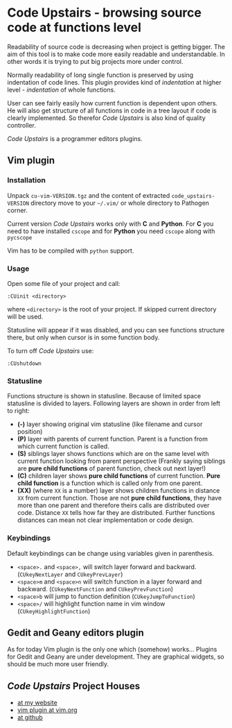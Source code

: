 # Code Upstairs - browsing source code at functions level #

Readability of source code is decreasing when project is getting bigger. The
aim of this tool is to make code more easily readable and understandable.
In other words it is trying to put big projects more under control.

Normally readability of long single function is preserved by using indentation of
code lines. This plugin provides kind of *indentation* at higher level -
*indentation* of whole functions. 

User can see fairly easily how current function is dependent upon others. He
will also get structure of all functions in code in a tree layout if code is clearly
implemented. So therefor _Code Upstairs_ is also kind of quality controller.

_Code Upstairs_ is a programmer editors plugins. 

## Vim plugin ##

### Installation ###
Unpack `cu-vim-VERSION.tgz` and the content of extracted `code_upstairs-VERSION` directory move
to your `~/.vim/` or whole directory to Pathogen corner. 

Current version _Code Upstairs_ works only with **C** and **Python**. 
For **C** you need to have installed `cscope` and
for **Python** you need `cscope` along with `pycscope` 

Vim has to be compiled with `python` support. 

### Usage ###
Open some file of your project and call:

    :CUinit <directory> 

where `<directory>` is the root of your project. 
If skipped current directory will be used.

Statusline will appear if it was disabled, and you can see 
functions structure there,
but only when cursor is in some function body.

To turn off _Code Upstairs_ use:

    :CUshutdown

### Statusline ###
Functions structure is shown in statusline.
Because of limited space statusline is divided to layers. 
Following layers are shown in order from left to right:

+ __(-)__ layer showing original vim statusline (like filename and cursor position)
+ __(P)__ layer with parents of current function. Parent is a function from
    which current function is called.
+ __(S)__ siblings layer shows functions which are on the same level with
   current function looking from parent perspective (Frankly saying siblings are
   __pure child functions__ of parent function, check out next layer!)
+ __(C)__ children layer shows __pure child functions__ of current function.
   __Pure child function__ is a function which is called only from one parent. 
+ __(XX)__ (where `XX` is a number) layer shows children functions in distance
   `XX` from current function. Those are not __pure child
   functions__, they have more than one parent and therefore theirs calls are
   distributed over code. Distance `XX` tells how far they are distributed.
   Further functions distances can mean not clear implementation or code design.

### Keybindings ###
Default keybindings can be change using variables given in parenthesis. 

+ `<space>.` and `<space>,` will switch layer forward and backward.
  (`CUkeyNextLayer` and `CUkeyPrevLayer`)
+ `<space>m` and `<space>n` will switch function in a layer forward and
  backward. (`CUkeyNextFunction` and `CUkeyPrevFunction`)
+ `<space>b` will jump to function definition (`CUkeyJumpToFunction`)
+ `<space>/` will highlight function name in vim window (`CUkeyHighlightFunction`)

## Gedit and Geany editors plugin ##
As for today Vim plugin is the only one which (somehow) works...
Plugins for Gedit and Geany are under development. They are graphical widgets, 
so should be much more user friendly. 

## _Code Upstairs_ Project Houses ##

* [at my website](http://www.cofoh.com/code_upstairs)
* [vim plugin at vim.org](http://www.vim.org/scripts/script.php?script_id=4498)
* [at github](http://github.com/wyderkat)
